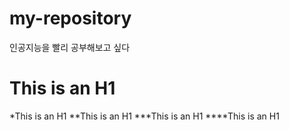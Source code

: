 # my-repository
인공지능을 빨리 공부해보고 싶다 

This is an H1
======================

*This is an H1
**This is an H1
***This is an H1
****This is an H1
